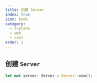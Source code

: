 ```yaml
---
title: 创建 Server
index: true
icon: book
category:
  - tcplane
  - web
  - rust
order: 2
---
```


## 创建 `Server`

```rust
let mut server: Server = Server::new();
```

<Bottom />
